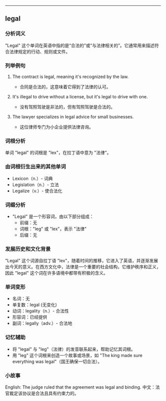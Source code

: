 
---------------
## legal
### 分析词义
"Legal" 这个单词在英语中指的是“合法的”或“与法律相关的”。它通常用来描述符合法律规定的行动、规则或文件。

### 列举例句
1. The contract is legal, meaning it's recognized by the law.
   - 合同是合法的，这意味着它得到了法律的认可。

2. It's illegal to drive without a license, but it's legal to drive with one.
   - 没有驾照驾驶是非法的，但有驾照驾驶是合法的。

3. The lawyer specializes in legal advice for small businesses.
   - 这位律师专门为小企业提供法律咨询。

### 词根分析
单词 "legal" 的词根是 "lex"，在拉丁语中意为 "法律"。

### 由词根衍生出来的其他单词
- Lexicon（n.）- 词典
- Legislation（n.）- 立法
- Legalize（v.）- 使合法化

### 词缀分析
- "Legal" 是一个形容词，由以下部分组成：
  - 前缀：无
  - 词根："leg" 或 "lex"，表示 "法律"
  - 后缀：无

### 发展历史和文化背景
"Legal" 这个词源自拉丁语 "lex"，随着时间的推移，它进入了英语，并逐渐发展出今天的意义。在西方文化中，法律是一个重要的社会结构，它维护秩序和正义，因此 "legal" 这个词在许多语境中都带有积极的含义。

### 单词变形
- 名词：无
- 单复数：legal (无变化)
- 动词：legality（n.）- 合法性
- 形容词：已经提供
- 副词：legally（adv.）- 合法地

### 记忆辅助
- 将 "legal" 与 "leg"（法律）的发音联系起来，帮助记忆其词根。
- 用 "leg" 这个词根来创造一个故事或场景，如 "The king made sure everything was legal"（国王确保一切合法）。

### 小故事
English: The judge ruled that the agreement was legal and binding.
中文：法官裁定该协议是合法且具有约束力的。

